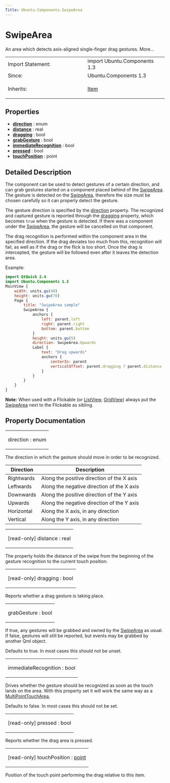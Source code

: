 ```yaml
---
Title: Ubuntu.Components.SwipeArea
---
```

        
SwipeArea
=========

<span class="subtitle"></span>
An area which detects axis-aligned single-finger drag gestures. More...

<table>
<colgroup>
<col width="50%" />
<col width="50%" />
</colgroup>
<tbody>
<tr class="odd">
<td>Import Statement:</td>
<td>import Ubuntu.Components 1.3</td>
</tr>
<tr class="even">
<td>Since:</td>
<td>Ubuntu.Components 1.3</td>
</tr>
<tr class="odd">
<td>Inherits:</td>
<td><p><a href="QtQuick.Item.md">Item</a></p></td>
</tr>
</tbody>
</table>

<span id="properties"></span>
Properties
----------

-   ****[direction](#direction-prop)**** : enum
-   ****[distance](#distance-prop)**** : real
-   ****[dragging](#dragging-prop)**** : bool
-   ****[grabGesture](#grabGesture-prop)**** : bool
-   ****[immediateRecognition](#immediateRecognition-prop)**** : bool
-   ****[pressed](#pressed-prop)**** : bool
-   ****[touchPosition](#touchPosition-prop)**** : point

<span id="details"></span>
Detailed Description
--------------------

The component can be used to detect gestures of a certain direction, and can grab gestures started on a component placed behind of the [SwipeArea](index.html). The gesture is detected on the [SwipeArea](index.html), therefore the size must be chosen carefully so it can properly detect the gesture.

The gesture direction is specified by the [direction](#direction-prop) property. The recognized and captured gesture is reported through the [dragging](#dragging-prop) property, which becomes `true` when the gesture is detected. If there was a component under the [SwipeArea](index.html), the gesture will be cancelled on that component.

The drag recognition is performed within the component area in the specified direction. If the drag deviates too much from this, recognition will fail, as well as if the drag or the flick is too short. Once the drag is intercepted, the gesture will be followed even after it leaves the detection area.

Example:

``` qml
import QtQuick 2.4
import Ubuntu.Components 1.3
MainView {
    width: units.gu(40)
    height: units.gu(70)
    Page {
        title: "SwipeArea sample"
        SwipeArea {
            anchors {
                left: parent.left
                right: parent.right
                bottom: parent.bottom
            }
            height: units.gu(5)
            direction: SwipeArea.Upwards
            Label {
                text: "Drag upwards"
                anchors {
                    centerIn: parent
                    verticalOffset: parent.dragging ? parent.distance : 0
                }
            }
        }
    }
}
```

**Note:** When used with a Flickable (or [ListView](../QtQuick.ListView.md), [GridView](../../sdk-14.10/QtQuick.qtquick-draganddrop-example.md#gridview)) always put the [SwipeArea](index.html) next to the Flickable as sibling.

Property Documentation
----------------------

<table>
<colgroup>
<col width="100%" />
</colgroup>
<tbody>
<tr class="odd">
<td><p><span id="direction-prop"></span><span class="name">direction</span> : <span class="type">enum</span></p></td>
</tr>
</tbody>
</table>

The direction in which the gesture should move in order to be recognized.

| Direction  | Description                                |
|------------|--------------------------------------------|
| Rightwards | Along the positive direction of the X axis |
| Leftwards  | Along the negative direction of the X axis |
| Downwards  | Along the positive direction of the Y axis |
| Upwards    | Along the negative direction of the Y axis |
| Horizontal | Along the X axis, in any direction         |
| Vertical   | Along the Y axis, in any direction         |

<table>
<colgroup>
<col width="100%" />
</colgroup>
<tbody>
<tr class="odd">
<td><p><span id="distance-prop"></span><span class="qmlreadonly">[read-only] </span><span class="name">distance</span> : <span class="type">real</span></p></td>
</tr>
</tbody>
</table>

The property holds the distance of the swipe from the beginning of the gesture recognition to the current touch position.

<table>
<colgroup>
<col width="100%" />
</colgroup>
<tbody>
<tr class="odd">
<td><p><span id="dragging-prop"></span><span class="qmlreadonly">[read-only] </span><span class="name">dragging</span> : <span class="type">bool</span></p></td>
</tr>
</tbody>
</table>

Reports whether a drag gesture is taking place.

<table>
<colgroup>
<col width="100%" />
</colgroup>
<tbody>
<tr class="odd">
<td><p><span id="grabGesture-prop"></span><span class="name">grabGesture</span> : <span class="type">bool</span></p></td>
</tr>
</tbody>
</table>

If true, any gestures will be grabbed and owned by the [SwipeArea](index.html) as usual. If false, gestures will still be reported, but events may be grabbed by another Qml object.

Defaults to true. In most cases this should not be unset.

<table>
<colgroup>
<col width="100%" />
</colgroup>
<tbody>
<tr class="odd">
<td><p><span id="immediateRecognition-prop"></span><span class="name">immediateRecognition</span> : <span class="type">bool</span></p></td>
</tr>
</tbody>
</table>

Drives whether the gesture should be recognized as soon as the touch lands on the area. With this property set it will work the same way as a [MultiPointTouchArea](../QtQuick.MultiPointTouchArea.md),

Defaults to false. In most cases this should not be set.

<table>
<colgroup>
<col width="100%" />
</colgroup>
<tbody>
<tr class="odd">
<td><p><span id="pressed-prop"></span><span class="qmlreadonly">[read-only] </span><span class="name">pressed</span> : <span class="type">bool</span></p></td>
</tr>
</tbody>
</table>

Reports whether the drag area is pressed.

<table>
<colgroup>
<col width="100%" />
</colgroup>
<tbody>
<tr class="odd">
<td><p><span id="touchPosition-prop"></span><span class="qmlreadonly">[read-only] </span><span class="name">touchPosition</span> : <span class="type"><a href="http://doc.qt.io/qt-5/qml-point.html">point</a></span></p></td>
</tr>
</tbody>
</table>

Position of the touch point performing the drag relative to this item.

